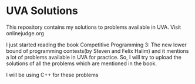 # UVA Solutions
This repository contains my solutions to problems available in UVA. Visit onlinejudge.org

I just started reading the book Competitive Programming 3: The new lower bound of programming contests(by Steven and Felix Halim) and it mentions a lot of problems available in UVA for practice. So, I will try to upload the solutions of all the problems which are mentioned in the book.

I will be using C++ for these problems
